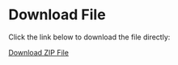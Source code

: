 # Download File

Click the link below to download the file directly:

[Download ZIP File](https://drive.google.com/uc?export=download&id=1CMt3hTAxt88PuNZKHoAIKB68AcQ38U6f)

